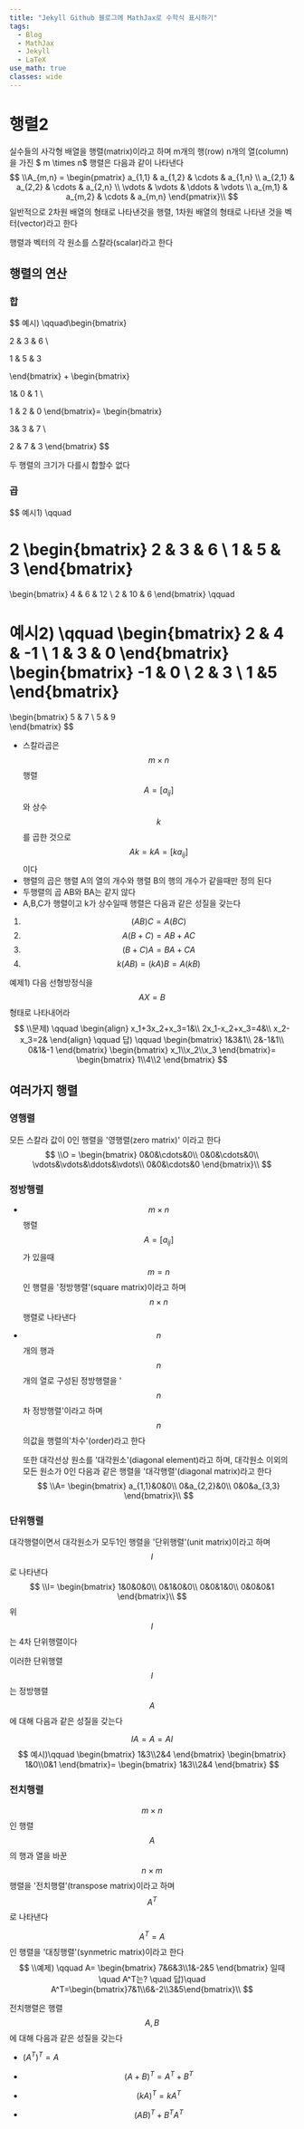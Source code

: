 ```yaml
---
title: "Jekyll Github 블로그에 MathJax로 수학식 표시하기"
tags:
  - Blog
  - MathJax
  - Jekyll
  - LaTeX
use_math: true
classes: wide
---
```

# 행렬2

실수들의 사각형 배열을 행렬(matrix)이라고 하며 m개의 행(row) n개의 열(column)을 가진 $ m \times n$ 행렬은 다음과 같이 나타낸다
$$
\\A_{m,n} =
 \begin{pmatrix}
  a_{1,1} & a_{1,2} & \cdots & a_{1,n} \\
  a_{2,1} & a_{2,2} & \cdots & a_{2,n} \\
  \vdots  & \vdots  & \ddots & \vdots  \\
  a_{m,1} & a_{m,2} & \cdots & a_{m,n}
 \end{pmatrix}\\
$$
일반적으로 2차원 배열의 형태로 나타낸것을 행렬, 1차원 배열의 형태로 나타낸 것을 벡터(vector)라고 한다

행렬과 벡터의 각 원소를 스칼라(scalar)라고 한다



## 행렬의 연산

### 합

$$
예시) \qquad\begin{bmatrix}

2 & 3 & 6 \\

1 & 5 & 3 

\end{bmatrix} +
\begin{bmatrix}

1& 0 & 1 \\

1 & 2 & 0 
\end{bmatrix}=
\begin{bmatrix}

3& 3 & 7 \\

2 & 7 & 3 
\end{bmatrix}
$$

두 행렬의 크기가 다를시 합할수 없다



### 곱

$$
예시1) \qquad

2
\begin{bmatrix}
2 & 3 & 6 \\
1 & 5 & 3 
\end{bmatrix}
=
\begin{bmatrix}
4 & 6 & 12 \\
2 & 10 & 6 
\end{bmatrix}
 \qquad
 
예시2) \qquad
\begin{bmatrix}
2 & 4 & -1 \\
1 & 3 & 0 
\end{bmatrix}
\begin{bmatrix}
-1 & 0  \\
2 & 3  \\
1 &5
\end{bmatrix}
=
\begin{bmatrix}
5 & 7 \\
5 & 9  
\end{bmatrix}
$$



- 스칼라곱은  $$ m \times n $$ 행렬 $$ A = [a_{ij}]  $$ 와 상수 $$k$$를 곱한 것으로 $$ Ak = kA = [ka_{ij}]$$ 이다
- 행렬의 곱은 행렬 A의 열의 개수와 행렬 B의 행의 개수가 같을때만 정의 된다
- 두행렬의 곱 AB와 BA는 같지 않다
- A,B,C가 행렬이고 k가 상수일때 행렬은 다음과 같은 성질을 갖는다

1. $$(AB)C = A(BC)$$
2. $$A(B+C) = AB + AC$$
3. $$(B+C)A=BA+CA$$
4. $$k(AB)=(kA)B=A(kB)$$



예제1) 다음 선형방정식을 $$AX = B$$ 형태로 나타내어라
$$
\\문제) \qquad
\begin{align}
x_1+3x_2+x_3=1&\\
2x_1-x_2+x_3=4&\\
x_2-x_3=2&
\end{align}
\qquad
답) \qquad
\begin{bmatrix}
1&3&1\\
2&-1&1\\
0&1&-1
\end{bmatrix}
\begin{bmatrix}
x_1\\x_2\\x_3
\end{bmatrix}=
\begin{bmatrix}
1\\4\\2
\end{bmatrix}
$$

## 여러가지 행렬



### 영행렬

모든 스칼라 값이 0인 행렬을 '영행렬(zero matrix)' 이라고 한다
$$
\\O =
\begin{bmatrix}
0&0&\cdots&0\\
0&0&\cdots&0\\
\vdots&\vdots&\ddots&\vdots\\
0&0&\cdots&0
\end{bmatrix}\\
$$




### 정방행렬

- $$m \times n $$ 행렬 $$A=[a_{ij}]$$ 가 있을때 $$m=n$$ 인 행렬을 '정방행렬'(square matrix)이라고 하며 $$n\times n$$ 행렬로 나타낸다

- $$n$$개의 행과 $$n$$개의 열로 구성된 정방행렬을 '$$n$$차 정방행렬'이라고 하며 $$n$$ 의값을 행렬의'차수'(order)라고 한다

  또한 대각선상 원소를 '대각원소'(diagonal element)라고 하며, 대각원소 이외의 모든 원소가 0인 다음과 같은 행렬을 '대각행렬'(diagonal matrix)라고 한다
  $$
  \\A=
  \begin{bmatrix}
  a_{1,1}&0&0\\
  0&a_{2,2}&0\\
  0&0&a_{3,3}
  \end{bmatrix}\\
  $$



### 단위행렬

대각행렬이면서 대각원소가 모두1인 행렬을 '단위행렬'(unit matrix)이라고 하며 $$I$$ 로 나타낸다
$$
\\I=
\begin{bmatrix}
1&0&0&0\\
0&1&0&0\\
0&0&1&0\\
0&0&0&1
\end{bmatrix}\\
$$
위 $$I$$ 는 4차 단위행렬이다



이러한 단위행렬 $$I$$는 정방행렬$$A$$에 대해 다음과 같은 성질을 갖는다

$$IA=A=AI$$
$$
예시)\qquad
\begin{bmatrix}
1&3\\2&4
\end{bmatrix}
\begin{bmatrix}
1&0\\0&1
\end{bmatrix}=
\begin{bmatrix}
1&3\\2&4
\end{bmatrix}
$$

### 전치행렬

$$m\times n $$ 인 행렬 $$A$$ 의 행과 열을 바꾼 $$n\times m$$ 행렬을 '전치행렬'(transpose matrix)이라고 하며 $$A^T$$ 로 나타낸다

$$A^T=A$$인 행렬을 '대칭행렬'(synmetric matrix)이라고 한다
$$
\\예제) \qquad
A=
\begin{bmatrix}
7&6&3\\1&-2&5
\end{bmatrix} 일때 \quad A^T는? \quad 답)\quad
A^T=\begin{bmatrix}7&1\\6&-2\\3&5\end{bmatrix}\\
$$


전치행렬은 행렬$$A, B$$에 대해 다음과 같은 성질을 갖는다

- $(A^T)^T=A$

- $$(A+B)^T=A^T+B^T$$

- $$(kA)^T=kA^T$$

- $$(AB)^T+B^TA^T$$

  



  

